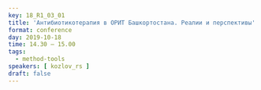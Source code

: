 ```yaml
---
key: 18_R1_03_01
title: 'Антибиотикотерапия в ОРИТ Башкортостана. Реалии и перспективы'
format: conference
day: 2019-10-18
time: 14.30 – 15.00
tags:
  - method-tools
speakers: [ kozlov_rs ]
draft: false
---
```

